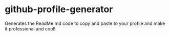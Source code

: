 # github-profile-generator
Generates the ReadMe.md code to copy and paste to your profile and make it professional and cool!
